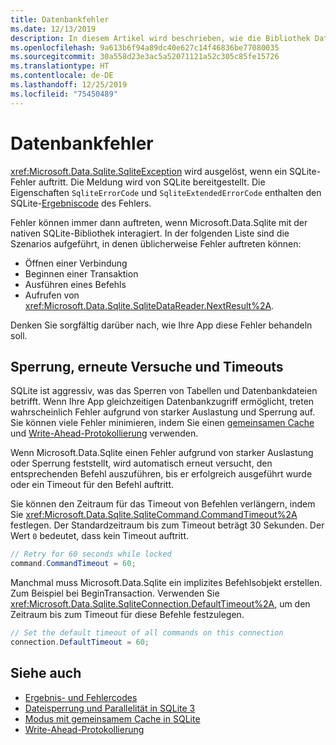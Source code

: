 ```yaml
---
title: Datenbankfehler
ms.date: 12/13/2019
description: In diesem Artikel wird beschrieben, wie die Bibliothek Datenbankfehler und erneute Versuche behandelt.
ms.openlocfilehash: 9a613b6f94a89dc40e627c14f46836be77080035
ms.sourcegitcommit: 30a558d23e3ac5a52071121a52c305c85fe15726
ms.translationtype: HT
ms.contentlocale: de-DE
ms.lasthandoff: 12/25/2019
ms.locfileid: "75450489"
---
```

# <a name="database-errors"></a>Datenbankfehler

<xref:Microsoft.Data.Sqlite.SqliteException> wird ausgelöst, wenn ein SQLite-Fehler auftritt. Die Meldung wird von SQLite bereitgestellt. Die Eigenschaften `SqliteErrorCode` und `SqliteExtendedErrorCode` enthalten den SQLite-[Ergebniscode](https://www.sqlite.org/rescode.html) des Fehlers.

Fehler können immer dann auftreten, wenn Microsoft.Data.Sqlite mit der nativen SQLite-Bibliothek interagiert. In der folgenden Liste sind die Szenarios aufgeführt, in denen üblicherweise Fehler auftreten können:

* Öffnen einer Verbindung
* Beginnen einer Transaktion
* Ausführen eines Befehls
* Aufrufen von <xref:Microsoft.Data.Sqlite.SqliteDataReader.NextResult%2A>.

Denken Sie sorgfältig darüber nach, wie Ihre App diese Fehler behandeln soll.

## <a name="locking-retries-and-timeouts"></a>Sperrung, erneute Versuche und Timeouts

SQLite ist aggressiv, was das Sperren von Tabellen und Datenbankdateien betrifft. Wenn Ihre App gleichzeitigen Datenbankzugriff ermöglicht, treten wahrscheinlich Fehler aufgrund von starker Auslastung und Sperrung auf. Sie können viele Fehler minimieren, indem Sie einen [gemeinsamen Cache](connection-strings.md#cache) und [Write-Ahead-Protokollierung](async.md) verwenden.

Wenn Microsoft.Data.Sqlite einen Fehler aufgrund von starker Auslastung oder Sperrung feststellt, wird automatisch erneut versucht, den entsprechenden Befehl auszuführen, bis er erfolgreich ausgeführt wurde oder ein Timeout für den Befehl auftritt.

Sie können den Zeitraum für das Timeout von Befehlen verlängern, indem Sie <xref:Microsoft.Data.Sqlite.SqliteCommand.CommandTimeout%2A> festlegen. Der Standardzeitraum bis zum Timeout beträgt 30 Sekunden. Der Wert `0` bedeutet, dass kein Timeout auftritt.

```csharp
// Retry for 60 seconds while locked
command.CommandTimeout = 60;
```

Manchmal muss Microsoft.Data.Sqlite ein implizites Befehlsobjekt erstellen. Zum Beispiel bei BeginTransaction. Verwenden Sie <xref:Microsoft.Data.Sqlite.SqliteConnection.DefaultTimeout%2A>, um den Zeitraum bis zum Timeout für diese Befehle festzulegen.

```csharp
// Set the default timeout of all commands on this connection
connection.DefaultTimeout = 60;
```

## <a name="see-also"></a>Siehe auch

* [Ergebnis- und Fehlercodes](https://www.sqlite.org/rescode.html)
* [Dateisperrung und Parallelität in SQLite 3](https://www.sqlite.org/lockingv3.html)
* [Modus mit gemeinsamem Cache in SQLite](https://www.sqlite.org/sharedcache.html)
* [Write-Ahead-Protokollierung](https://www.sqlite.org/wal.html)
